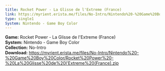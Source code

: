 ```yaml
---
title: Rocket Power - La Glisse de l'Extreme (France)
link: https://myrient.erista.me/files/No-Intro/Nintendo%20-%20Game%20Boy%20Color/Rocket%20Power%20-%20La%20Glisse%20de%20l'Extreme%20(France).zip
type: single1
System: Nintendo - Game Boy Color
---
```

<b>Game:</b> Rocket Power - La Glisse de l'Extreme (France)<br>
<b>System:</b> Nintendo - Game Boy Color<br>
<b>Collection:</b> No-Intro<br>
<b>Download:</b> https://myrient.erista.me/files/No-Intro/Nintendo%20-%20Game%20Boy%20Color/Rocket%20Power%20-%20La%20Glisse%20de%20l'Extreme%20(France).zip